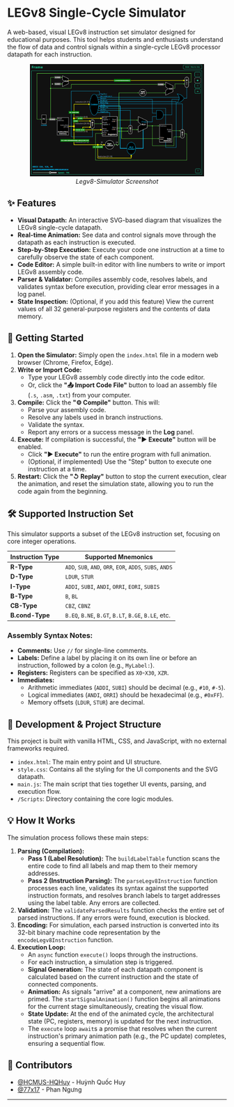 # LEGv8 Single-Cycle Simulator

A web-based, visual LEGv8 instruction set simulator designed for educational purposes. This tool helps students and enthusiasts understand the flow of data and control signals within a single-cycle LEGv8 processor datapath for each instruction.

<p align="center">
  <img src="./image.png" alt="Legv8-Simulator Screenshot" width="400"/>
  <br/>
  <em>Legv8-Simulator Screenshot</em>
</p>

## ✨ Features

*   **Visual Datapath:** An interactive SVG-based diagram that visualizes the LEGv8 single-cycle datapath.
*   **Real-time Animation:** See data and control signals move through the datapath as each instruction is executed.
*   **Step-by-Step Execution:** Execute your code one instruction at a time to carefully observe the state of each component.
*   **Code Editor:** A simple built-in editor with line numbers to write or import LEGv8 assembly code.
*   **Parser & Validator:** Compiles assembly code, resolves labels, and validates syntax before execution, providing clear error messages in a log panel.
*   **State Inspection:** (Optional, if you add this feature) View the current values of all 32 general-purpose registers and the contents of data memory.

## 🚀 Getting Started

1.  **Open the Simulator:** Simply open the `index.html` file in a modern web browser (Chrome, Firefox, Edge).
2.  **Write or Import Code:**
    *   Type your LEGv8 assembly code directly into the code editor.
    *   Or, click the **"📤 Import Code File"** button to load an assembly file (`.s`, `.asm`, `.txt`) from your computer.
3.  **Compile:** Click the **"⚙️ Compile"** button. This will:
    *   Parse your assembly code.
    *   Resolve any labels used in branch instructions.
    *   Validate the syntax.
    *   Report any errors or a success message in the **Log** panel.
4.  **Execute:** If compilation is successful, the **"▶ Execute"** button will be enabled.
    *   Click **"▶ Execute"** to run the entire program with full animation.
    *   (Optional, if implemented) Use the "Step" button to execute one instruction at a time.
5.  **Restart:** Click the **"↺ Replay"** button to stop the current execution, clear the animation, and reset the simulation state, allowing you to run the code again from the beginning.

## 🛠️ Supported Instruction Set

This simulator supports a subset of the LEGv8 instruction set, focusing on core integer operations.

| Instruction Type | Supported Mnemonics                                    |
| ---------------- | ------------------------------------------------------ |
| **R-Type**       | `ADD`, `SUB`, `AND`, `ORR`, `EOR`, `ADDS`, `SUBS`, `ANDS` |
| **D-Type**       | `LDUR`, `STUR`                                         |
| **I-Type**       | `ADDI`, `SUBI`, `ANDI`, `ORRI`, `EORI`, `SUBIS`          |
| **B-Type**       | `B`, `BL`                                              |
| **CB-Type**      | `CBZ`, `CBNZ`                                          |
| **B.cond-Type**  | `B.EQ`, `B.NE`, `B.GT`, `B.LT`, `B.GE`, `B.LE`, etc.    |

### Assembly Syntax Notes:

*   **Comments:** Use `//` for single-line comments.
*   **Labels:** Define a label by placing it on its own line or before an instruction, followed by a colon (e.g., `MyLabel:`).
*   **Registers:** Registers can be specified as `X0`-`X30`, `XZR`.
*   **Immediates:**
    *   Arithmetic immediates (`ADDI`, `SUBI`) should be decimal (e.g., `#10`, `#-5`).
    *   Logical immediates (`ANDI`, `ORRI`) should be hexadecimal (e.g., `#0xFF`).
    *   Memory offsets (`LDUR`, `STUR`) are decimal.

## 🔧 Development & Project Structure

This project is built with vanilla HTML, CSS, and JavaScript, with no external frameworks required.

*   `index.html`: The main entry point and UI structure.
*   `style.css`: Contains all the styling for the UI components and the SVG datapath.
*   `main.js`: The main script that ties together UI events, parsing, and execution flow.
*   `/Scripts`: Directory containing the core logic modules.

## 💡 How It Works

The simulation process follows these main steps:

1.  **Parsing (Compilation):**
    *   **Pass 1 (Label Resolution):** The `buildLabelTable` function scans the entire code to find all labels and map them to their memory addresses.
    *   **Pass 2 (Instruction Parsing):** The `parseLegv8Instruction` function processes each line, validates its syntax against the supported instruction formats, and resolves branch labels to target addresses using the label table. Any errors are collected.
2.  **Validation:** The `validateParsedResults` function checks the entire set of parsed instructions. If any errors were found, execution is blocked.
3.  **Encoding:** For simulation, each parsed instruction is converted into its 32-bit binary machine code representation by the `encodeLegv8Instruction` function.
4.  **Execution Loop:**
    *   An `async` function `execute()` loops through the instructions.
    *   For each instruction, a simulation step is triggered.
    *   **Signal Generation:** The state of each datapath component is calculated based on the current instruction and the state of connected components.
    *   **Animation:** As signals "arrive" at a component, new animations are primed. The `startSignalAnimation()` function begins all animations for the current stage simultaneously, creating the visual flow.
    *   **State Update:** At the end of the animated cycle, the architectural state (PC, registers, memory) is updated for the next instruction.
    *   The `execute` loop `await`s a promise that resolves when the current instruction's primary animation path (e.g., the PC update) completes, ensuring a sequential flow.

## 🤝 Contributors
* [@HCMUS-HQHuy](https://github.com/HCMUS-HQHuy) - Huỳnh Quốc Huy
* [@77x17](https://github.com/77x17) - Phan Ngưng
---